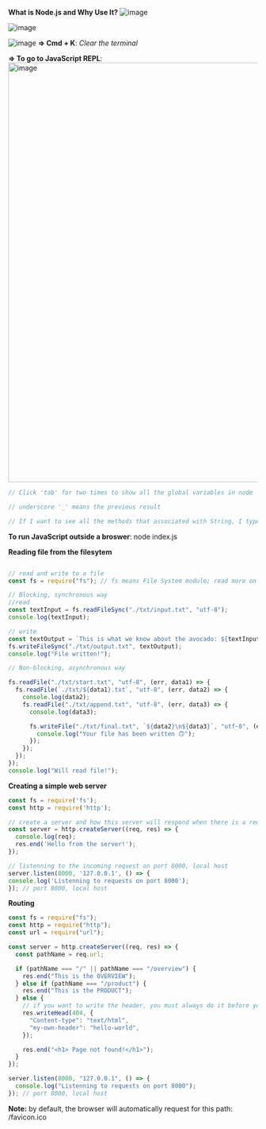 **What is Node.js and Why Use It?**
![image](https://user-images.githubusercontent.com/77439221/191888723-990839db-af44-4ccc-8de1-8713fd110c8b.png)

![image](https://user-images.githubusercontent.com/77439221/191888986-5a4b5aa3-9e4f-4ad5-b308-75ef4afdc176.png)

![image](https://user-images.githubusercontent.com/77439221/191889248-948cc2b8-f6cb-4ca7-89af-fc81b97ed8a2.png)
**=> Cmd + K**: _Clear the terminal_

**=> To go to JavaScript REPL**:
<img width="845" alt="image" src="https://user-images.githubusercontent.com/77439221/191890106-979395f1-7ebe-4dd6-8b7f-9102e997bbcb.png">

````JavaScript
// Click 'tab' for two times to show all the global variables in node

// underscore '_' means the previous result

// If I want to see all the methods that associated with String, I type "Stirng." then hit 'tab' for two times 
````
**To run JavaScript outside a broswer**: node index.js


**Reading file from the filesytem**
````JavaScript

// read and write to a file
const fs = require("fs"); // fs means File System module; read more on node documentation about this 'fs' module

// Blocking, synchronous way
//read
const textInput = fs.readFileSync("./txt/input.txt", "utf-8");
console.log(textInput);

// write
const textOutput = `This is what we know about the avocado: ${textInput}.\nCreated on ${Date.now()}`;
fs.writeFileSync("./txt/output.txt", textOutput);
console.log("File written!");

// Non-blocking, asynchronous way

fs.readFile("./txt/start.txt", "utf-8", (err, data1) => {
  fs.readFile(`./txt/${data1}.txt`, "utf-8", (err, data2) => {
    console.log(data2);
    fs.readFile("./txt/append.txt", "utf-8", (err, data3) => {
      console.log(data3);

      fs.writeFile("./txt/final.txt", `${data2}\n${data3}`, "utf-8", (err) => {
        console.log("Your file has been written 🙃");
      });
    });
  });
});
console.log("Will read file!");

````

**Creating a simple web server**
````JavaScript
const fs = require('fs');
const http = require('http');

// create a server and how this server will respond when there is a request
const server = http.createServer((req, res) => {
  console.log(req);
  res.end('Hello from the server!');
});

// listenning to the incoming request on port 8000, local host
server.listen(8000, '127.0.0.1', () => {
console.log('Listenning to requests on port 8000');
}); // port 8000, local host

````

**Routing**
````JavaScript
const fs = require("fs");
const http = require("http");
const url = require("url");

const server = http.createServer((req, res) => {
  const pathName = req.url;

  if (pathName === "/" || pathName === "/overview") {
    res.end("This is the OVERVIEW");
  } else if (pathName === "/product") {
    res.end("This is the PRODUCT");
  } else {
    // if you want to write the header, you must always do it before you give the respond
    res.writeHead(404, {
      "Content-type": "text/html",
      "my-own-header": "hello-world",
    });

    res.end("<h1> Page not found!</h1>");
  }
});

server.listen(8000, "127.0.0.1", () => {
  console.log("Listenning to requests on port 8000");
}); // port 8000, local host

````
**Note:** by default, the browser will automatically request for this path: /favicon.ico





